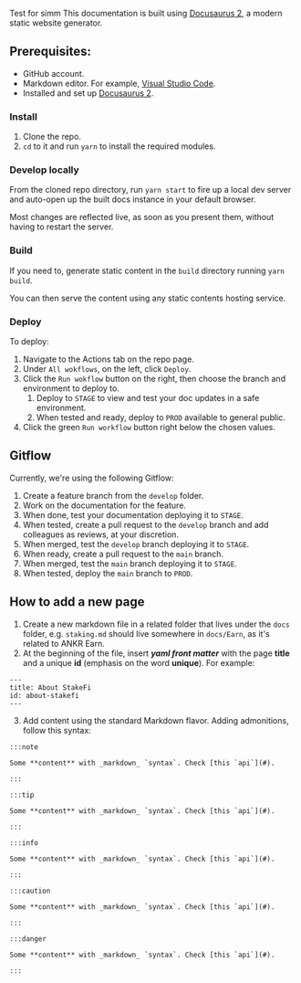 Test for simm
This documentation is built using [Docusaurus 2](https://docusaurus.io/), a modern static website generator.

## Prerequisites:

* GitHub account. 
* Markdown editor. For example, [Visual Studio Code](https://code.visualstudio.com/download).
* Installed and set up [Docusaurus 2](https://docusaurus.io/).

### Install

1. Clone the repo.
2. `cd` to it and run `yarn` to install the required modules. 

### Develop locally

From the cloned repo directory, run `yarn start` to fire up a local dev server and auto-open up the built docs instance in your default browser.

Most changes are reflected live, as soon as you present them, without having to restart the server.

### Build

If you need to, generate static content in the `build` directory running `yarn build`. 

You can then serve the content using any static contents hosting service.

### Deploy

To deploy:
1. Navigate to the Actions tab on the repo page.
2. Under `All wokflows`, on the left, click `Deploy`.
3. Click the `Run wokflow` button on the right, then choose the branch and environment to deploy to.
   1. Deploy to `STAGE` to view and test your doc updates in a safe environment.
   2. When tested and ready, deploy to `PROD` available to general public. 
4. Click the green `Run workflow` button right below the chosen values.

## Gitflow

Currently, we're using the following Gitflow:

1. Create a feature branch from the `develop` folder.
2. Work on the documentation for the feature.
3. When done, test your documentation deploying it to `STAGE`.
4. When tested, create a pull request to the `develop` branch and add colleagues as reviews, at your discretion.
5. When merged, test the `develop` branch deploying it to `STAGE`.
6. When ready, create a pull request to the `main` branch.
7. When merged, test the `main` branch deploying it to `STAGE`.
8. When tested, deploy the `main` branch to `PROD`.

## How to add a new page

1. Create a new markdown file in a related folder that lives under the `docs` folder, e.g. `staking.md` should live somewhere in `docs/Earn`, as it's related to ANKR Earn.
2. At the beginning of the file, insert ***yaml front matter*** with the page **title** and a unique **id** (emphasis on the word **unique**). For example:

```
---
title: About StakeFi
id: about-stakefi
---
```
3. Add content using the standard Markdown flavor. Adding admonitions, follow this syntax:

```
:::note

Some **content** with _markdown_ `syntax`. Check [this `api`](#).

:::

:::tip

Some **content** with _markdown_ `syntax`. Check [this `api`](#).

:::

:::info

Some **content** with _markdown_ `syntax`. Check [this `api`](#).

:::

:::caution

Some **content** with _markdown_ `syntax`. Check [this `api`](#).

:::

:::danger

Some **content** with _markdown_ `syntax`. Check [this `api`](#).

:::
```
